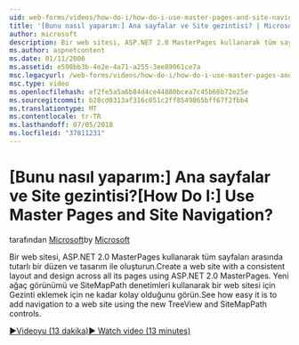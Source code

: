 ```yaml
---
uid: web-forms/videos/how-do-i/how-do-i-use-master-pages-and-site-navigation
title: '[Bunu nasıl yaparım:] Ana sayfalar ve Site gezintisi? | Microsoft Docs'
author: microsoft
description: Bir web sitesi, ASP.NET 2.0 MasterPages kullanarak tüm sayfaları arasında tutarlı bir düzen ve tasarım ile oluşturun. Gezinti için bir web sitesi eklemek için ne kadar kolay olduğunu görün...
ms.author: aspnetcontent
ms.date: 01/11/2006
ms.assetid: e598bb3b-4e2e-4a71-a255-3ee89061ce7a
msc.legacyurl: /web-forms/videos/how-do-i/how-do-i-use-master-pages-and-site-navigation
msc.type: video
ms.openlocfilehash: ef2fe5a5a6b84d4ce44880bcea7c45b66b72e25e
ms.sourcegitcommit: b28cd0313af316c051c2ff8549865bff67f2fbb4
ms.translationtype: MT
ms.contentlocale: tr-TR
ms.lasthandoff: 07/05/2018
ms.locfileid: "37811231"
---
```

<a name="how-do-i-use-master-pages-and-site-navigation"></a><span data-ttu-id="4c673-105">[Bunu nasıl yaparım:] Ana sayfalar ve Site gezintisi?</span><span class="sxs-lookup"><span data-stu-id="4c673-105">[How Do I:] Use Master Pages and Site Navigation?</span></span>
====================
<span data-ttu-id="4c673-106">tarafından [Microsoft](https://github.com/microsoft)</span><span class="sxs-lookup"><span data-stu-id="4c673-106">by [Microsoft](https://github.com/microsoft)</span></span>

<span data-ttu-id="4c673-107">Bir web sitesi, ASP.NET 2.0 MasterPages kullanarak tüm sayfaları arasında tutarlı bir düzen ve tasarım ile oluşturun.</span><span class="sxs-lookup"><span data-stu-id="4c673-107">Create a web site with a consistent layout and design across all its pages using ASP.NET 2.0 MasterPages.</span></span> <span data-ttu-id="4c673-108">Yeni ağaç görünümü ve SiteMapPath denetimleri kullanarak bir web sitesi için Gezinti eklemek için ne kadar kolay olduğunu görün.</span><span class="sxs-lookup"><span data-stu-id="4c673-108">See how easy it is to add navigation to a web site using the new TreeView and SiteMapPath controls.</span></span>

[<span data-ttu-id="4c673-109">&#9654;Videoyu (13 dakika)</span><span class="sxs-lookup"><span data-stu-id="4c673-109">&#9654; Watch video (13 minutes)</span></span>](https://channel9.msdn.com/Blogs/ASP-NET-Site-Videos/how-do-i-use-master-pages-and-site-navigation)
